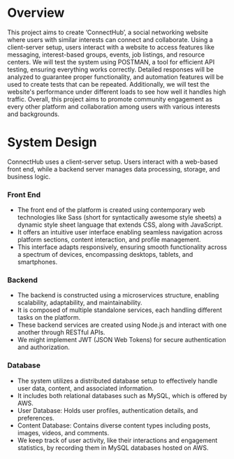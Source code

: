 # Overview 
This project aims to create ‘ConnectHub’, a social networking website where users with similar interests can connect and collaborate. Using a client-server setup, users interact with a website to access features like messaging, interest-based groups, events, job listings, and resource centers. We will test the system using POSTMAN, a tool for efficient API testing, ensuring everything works correctly. Detailed responses will be analyzed to guarantee proper functionality, and automation features will be used to create tests that can be repeated. Additionally, we will test the website's performance under different loads to see how well it handles high traffic. Overall, this project aims to promote community engagement as every other platform and collaboration among users with various interests and backgrounds.

# System Design  
ConnectHub uses a client-server setup. Users interact with a web-based front end, while a backend server manages data processing, storage, and business logic.

### Front End 
-	The front end of the platform is created using contemporary web technologies like Sass (short for syntactically awesome style sheets) a dynamic style sheet language that extends CSS, along with JavaScript.
-	It offers an intuitive user interface enabling seamless navigation across platform sections, content interaction, and profile management. 
-	This interface adapts responsively, ensuring smooth functionality across a spectrum of devices, encompassing desktops, tablets, and smartphones.

### Backend
-	The backend is constructed using a microservices structure, enabling scalability, adaptability, and maintainability. 
-	It is composed of multiple standalone services, each handling different tasks on the platform. 
-	These backend services are created using Node.js and interact with one another through RESTful APIs. 
-	We might implement JWT (JSON Web Tokens) for secure authentication and authorization.

### Database
-	The system utilizes a distributed database setup to effectively handle user data, content, and associated information. 
-	It includes both relational databases such as MySQL, which is offered by AWS.
-	User Database: Holds user profiles, authentication details, and preferences.
-	Content Database: Contains diverse content types including posts, images, videos, and comments.
-	We keep track of user activity, like their interactions and engagement statistics, by recording them in MySQL databases hosted on AWS.


